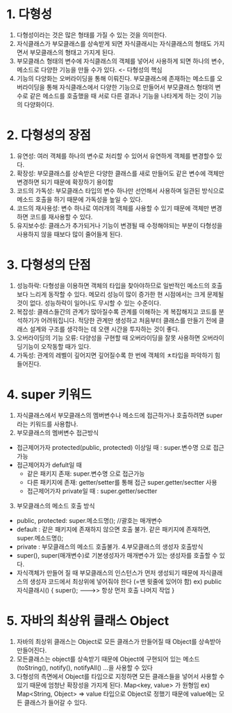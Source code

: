 # 1. 다형성
1. 다형성이라는 것은 많은 형태를 가질 수 있는 것을 의미한다. 
2. 자식클래스가 부모클래스를 상속받게 되면 자식클래시는 자식클래스의 형태도 가지면서 부모클래스의 형태고 가지게 된다. 
3. 부모클래스 형태의 변수에 자식클래스의 객체를 넣어서 사용하게 되면 하나의 변수, 메소드로 다양한 기능을 만들 수가 있다.  <- 다형성의 핵심
4. 기능의 다양화는 오버라이딩을 통해 이뤄진다. 부모클래스에 존재하는 메소드를 오버라이딩을 통해 자식클래스에서 다양한 기능으로 만들어서 부모클래스 형태의 변수로 같은 메소드를 호출했을 때 서로 다른 결과나 기능을 나타게게 하는 것이 기능의 다양화이다. 

# 2. 다형성의 장점
1. 유연성: 여러 객체를 하나의 변수로 처리할 수 있어서 유연하게 객체를 변경할수 있다. 
2. 확장성: 부모클래스를 상속받은 다양한 클래스를 새로 만들어도 같은 변수에 객체만 변경하면 되기 때문에 확장하기 용이함
3. 코드의 가독성: 부모클래스 타입의 변수 하나만 선언해서 사용하며 일관된 방식으로 메소드 호출을 하기 때문에 가독성을 높일 수 있다.
4. 코드의 재사용성: 변수 하나로 여러개의 객체를 사용할 수 있기 때문에 객체만 변경하면 코드를 재사용할 수 있다. 
5. 유지보수성: 클래스가 추가되거나 기능이 변경될 때 수정해야되는 부분이 다형성을 사용하지 않을 때보다 많이 줄어들게 된다. 

# 3. 다형성의 단점
1. 성능하락: 다형성을 이용하면 객체의 타입을 찾아야하므로 일반적인 메소드의 호출보다 느리게 동작할 수 있다. 메모리 성능이 많이 증가한 현 시점에서는 크게 문제될 것이 없다. 성능하락이 일어나도 무시할 수 있는 수준이다. 
2. 복잡성: 클래스들간의 관계가 많아질수록 관계를 이해하는 게 복잡해지고 코드를 분석하기가 어려워집니다. 적당한 관계만 생성하고 처음부터 클래스를 만들기 전에 클래스 설계와 구조를 생각하는 데 오랜 시간을 투자하는 것이 좋다. 
3. 오버라이딩의 기능 오류: 다양성을 구현할 때 오버라이딩을 잘못 사용하면 오버라이딩기능이 오작동할 때가 있다. 
4. 가독성: 관계의 레벨이 깊어지면 깊어질수록 한 번에 객체의 ㅊ타입을 파악하기 힘들어진다. 

# 4. super 키워드
1. 자식클래스에서 부모클래스의 멤버변수나 메소드에 접근하거나 호출하려면 super라는 키워드를 사용합나. 
2. 부모클래스의 멤버변수 접근방식
 - 접근제어가자 protected(public, protected) 이상일 때 : super.변수명 으로 접근가능
 - 접근제어자가 defult일 때 
     - 같은 패키지 존재: super.변수명 으로 접근가능
     - 다른 패키지에 존재: getter/setter를 통해 접근
                          super.getter/sectter 사용
     - 접근제어가자 private일 때 : super.getter/sectter
3. 부모클래스의 메소드 호출 방식
 - public, protected: super.메소드명();     //괄호는 매개변수
 - default : 같은 패키지에 존재하지 않으면 호출 불가. 
            같은 패키지에 존재하면, super.메소드명();
 - private : 부모클래스의 메소드 호출불가.
4.부모클래스의 생성자 호출방식
 - super(), super(매개변수)로 기본생성자가 매개변수가 있는 생성자를 호출할 수 있다. 
 - 자식객체가 만들어 질 때 부모클래스의 인스턴스가 먼저 생성되기 때문에 자식클래스의 생성자 코드에서 최상위에 넣어줘야 한다 (=맨 윗줄에 있어야 함) 
  ex) public 자식클래시() {
        super();  --->> 항상 먼저 호출
        나머지 작업
  }

# 5. 자바의 최상위 클래스 Object
1. 자바의 최상위 클래스는 Object로 모든 클래스가 만들어질 때 Object를 상속받아 만들어진다. 
2. 모든클래스는 object를 상속받기 때문에 Object에 구현되어 있는 메소드(toString(), notify(), notifyAll() ...을 사용할 수 있다
3. 다형성의 측면에서 Object를 타입으로 지정하면 모든 클래스들을 넣어서 사용할 수 있기 때문에 엄청난 확장성을 가지게 된다.
      Map<key, value> 가 원형임
  ex) Map<String, Object> => value 타입으로 Object로 정했기 때문에 value에는 모든 클래스가 들어갈 수 있다. 